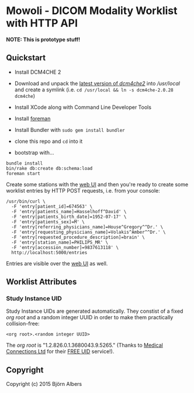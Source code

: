 # Mowoli - DICOM Modality Worklist with HTTP API

**NOTE: This is prototype stuff!**


## Quickstart

- Install DCM4CHE 2

- Download and unpack the
  [latest version of *dcm4che2*](http://sourceforge.net/projects/dcm4che/files/dcm4che2/)
  into */usr/local* and create a symlink (i.e. `cd /usr/local && ln -s dcm4che-2.0.28 dcm4che`)
- Install XCode along with Command Line Developer Tools
- Install [foreman](https://github.com/ddollar/foreman)
- Install Bundler with `sudo gem install bundler`
- clone this repo and `cd` into it
- bootstrap with...

```console
bundle install
bin/rake db:create db:schema:load
foreman start
```

Create some stations with the [web UI](http://localhost:5000/stations)
and then you're ready to create some worklist entries by HTTP POST requests,
i.e. from your console:

```console
/usr/bin/curl \
  -F 'entry[patient_id]=674563' \
  -F 'entry[patients_name]=Hasselhoff^David' \
  -F 'entry[patients_birth_date]=1952-07-17' \
  -F 'entry[patients_sex]=M' \
  -F 'entry[referring_physicians_name]=House^Gregory^^Dr.' \
  -F 'entry[requesting_physicians_name]=Volakis^Amber^^Dr.' \
  -F 'entry[requested_procedure_description]=brain' \
  -F 'entry[station_name]=PHILIPS_MR' \
  -F 'entry[accession_number]=9837613118' \
  http://localhost:5000/entries
```

Entries are visible over the [web UI](http://localhost:5000/entries) as well.

## Worklist Attributes

### Study Instance UID

Study Instance UIDs are generated automatically.
They constist of a fixed *org root* and a random integer UUID in order to make
them practically collision-free:

```
<org root>.<random integer UUID>
```

The *org root* is "1.2.826.0.1.3680043.9.5265."
(Thanks to
[Medical Connections Ltd](https://www.medicalconnections.co.uk)
for their
[FREE UID](https://www.medicalconnections.co.uk/Free_UID)
service!).


## Copyright

Copyright (c) 2015 Björn Albers

